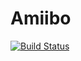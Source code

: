 # Amiibo

[![Build Status](https://travis-ci.org/gellel/amiibo.svg?branch=master)](https://travis-ci.org/gellel/amiibo)